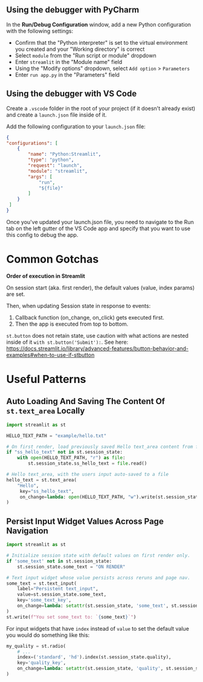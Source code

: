 ## Using the debugger with PyCharm

In the **Run/Debug Configuration** window, add a new Python configuration with the following settings:
- Confirm that the "Python interpreter" is set to the virtual environment you created and your "Working directory" is correct
- Select `module` from the "Run script or module" dropdown
- Enter `streamlit` in the "Module name" field
- Using the "Modify options" dropdown, select `Add option` > `Parameters`
- Enter `run app.py` in the "Parameters" field

## Using the debugger with VS Code
Create a `.vscode` folder in the root of your project (if it doesn't already exist) and create a `launch.json` file inside of it.

Add the following configuration to your `launch.json` file:

```json
{
"configurations": [
    {
        "name": "Python:Streamlit",
        "type": "python",
        "request": "launch",
        "module": "streamlit",
        "args": [
            "run",
            "${file}"
        ]
    }
 ]
}
```

Once you've updated your launch.json file, you need to navigate to the Run tab on the left gutter of the VS Code app and specify that you want to use this config to debug the app.

# Common Gotchas

**Order of execution in Streamlit**

On session start (aka. first render), the default values (value, index params) are set.

Then, when updating Session state in response to events:
1. Callback function (on_change, on_click) gets executed first.
2. Then the app is executed from top to bottom.

`st.button` does not retain state, use caution with what actions are nested inside of it `with st.button('Submit'):`.
See here: https://docs.streamlit.io/library/advanced-features/button-behavior-and-examples#when-to-use-if-stbutton

# Useful Patterns

## Auto Loading And Saving The Content Of `st.text_area` Locally

```python
import streamlit as st

HELLO_TEXT_PATH = "example/hello.txt"

# On first render, load previously saved Hello text_area content from file 
if "ss_hello_text" not in st.session_state:
    with open(HELLO_TEXT_PATH, "r") as file:
        st.session_state.ss_hello_text = file.read()

# Hello text_area, with the users input auto-saved to a file
hello_text = st.text_area(
    "Hello",
     key="ss_hello_text",
     on_change=lambda: open(HELLO_TEXT_PATH, "w").write(st.session_state.ss_hello_text)
)
```

## Persist Input Widget Values Across Page Navigation

``` python
import streamlit as st

# Initialize session state with default values on first render only.
if 'some_text' not in st.session_state:
    st.session_state.some_text = "ON RENDER"

# Text input widget whose value persists across reruns and page nav.
some_text = st.text_input(
    label="Persistent text_input",
    value=st.session_state.some_text,
    key='some_text_key',
    on_change=lambda: setattr(st.session_state, 'some_text', st.session_state.some_text_key)
)
st.write(f"You set some_text to: `{some_text}`")
```

For input widgets that have `index` instead of `value` to set the default value you would do something like this:

``` python
my_quality = st.radio(
    # ...
    index=('standard', 'hd').index(st.session_state.quality),
    key='quality_key',
    on_change=lambda: setattr(st.session_state, 'quality', st.session_state.quality_key)
)
```
